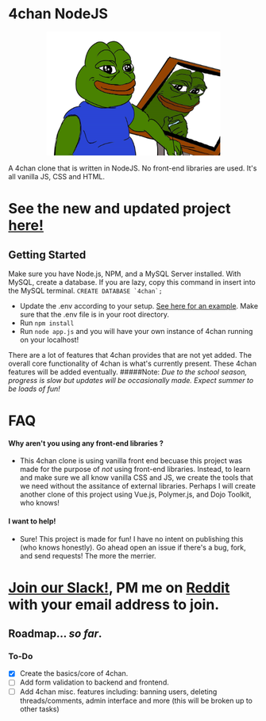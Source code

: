 # 4chan NodeJS

<p align="center">
  <img src = "4chanclonelogo.png" height="250" width="350">
  </img>
</p>

A 4chan clone that is written in NodeJS. No front-end libraries are used. It's all vanilla JS, CSS and HTML.

# See the new and updated project [here!](https://github.com/HappyZombies/4chan-react-nodejs)


Getting Started
-------------
Make sure you have Node.js, NPM, and a MySQL Server installed.
With MySQL, create a database. If you are lazy, copy this command in insert into the MySQL terminal. ``CREATE DATABASE `4chan`;``
* Update the .env according to your setup. [See here for an example](https://github.com/HappyZombies/4chan-nodejs/blob/master/.env). Make sure that the .env file is in your root directory. 
* Run `npm install`
* Run `node app.js` and you will have your own instance of 4chan running on your localhost! 


There are a lot of features that 4chan provides that are not yet added. The overall core functionality of 4chan is what's currently present. These 4chan features will be added eventually. 
#####Note: *Due to the school season, progress is slow but updates will be occasionally made. Expect summer to be loads of fun!* 

# FAQ 

#### Why aren't you using any front-end libraries ?
- This 4chan clone is using vanilla front end becuase this project was made for the purpose of *not* using front-end libraries. Instead, to learn and make sure we all know vanilla CSS and JS, we create the tools that we need without the assitance of external libraries. Perhaps I will create another clone of this project using Vue.js, Polymer.js, and Dojo Toolkit, who knows! 

#### I want to help!
- Sure! This project is made for fun! I have no intent on publishing this (who knows honestly). Go ahead open an issue if there's a bug, fork, and send requests! The more the merrier.

 # [Join our Slack!](https://4chan-nodejs.slack.com), PM me on [Reddit](https://www.reddit.com/user/HappyZombies/) with your email address to join.

Roadmap... *so far*.
-------------

### To-Do
- [x] Create the basics/core of 4chan. 
- [ ] Add form validation to backend and frontend. 
- [ ] Add 4chan misc. features including: banning users, deleting threads/comments, admin interface and more (this will be broken up to other tasks)
